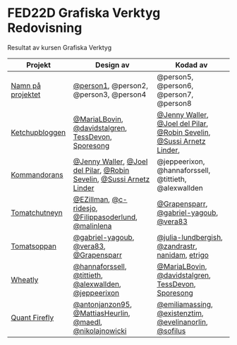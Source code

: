 # FED22D Grafiska Verktyg Redovisning
Resultat av kursen Grafiska Verktyg

| Projekt | Design av | Kodad av |
| --- | --- | --- |
| [Namn på projektet](https://lank-till-live-sida.se) | [@person1](https://github.com/person1/), @person2, @person3, @person4 | @person5, @person6, @person7, @person8
| [Ketchupbloggen](https://medieinstitutet.github.io/fed22d-grafiska-verktyg-ketchup/) | [@MariaLBovin](https://github.com/MariaLBovin), [@davidstalgren](https://github.com/davidstalgren), [TessDevon](https://github.com/TessDevon), [Sporesong](https://github.com/Sporesong) | [@Jenny Waller](https://github.com/jenmwa), [@Joel del Pilar](https://github.com/JoeldelPilar), [@Robin Sevelin](https://github.com/robin-sevelin), [@Sussi Arnetz Linder](https://github.com/arnetzlinder),
| [Kommandorans](https://medieinstitutet.github.io/fed22d-grafiska-verktyg-krossade-tomaterna/) | [@Jenny Waller](https://github.com/jenmwa), [@Joel del Pilar](https://github.com/JoeldelPilar), [@Robin Sevelin](https://github.com/robin-sevelin), [@Sussi Arnetz Linder](https://github.com/arnetzlinder) | @jeppeerixon, @hannaforssell, @tittieth, @alexwallden
| [Tomatchutneyn](https://medieinstitutet.github.io/fed22d-grafiska-verktyg-tomatchutneyn/) | [@EZillman](https://github.com/EZillman), [@c-ridesjo](https://github.com/c-ridesjo), [@Filippasoderlund](https://github.com/Filippasoderlund), [@malinlena](https://github.com/malinlena) | [@Grapensparr](https://github.com/Grapensparr), [@gabriel-yagoub](https://github.com/gabriel-yagoub), [@vera83](https://github.com/vera83)
| [Tomatsoppan](https://medieinstitutet.github.io/fed22d-grafiska-verktyg-tomatsoppan/) | [@gabriel-yagoub](https://github.com/gabriel-yaboub), [@vera83](https://github.com/vera83), [@Grapensparr](https://github.com/grapensparr)| [@julia-lundbergish](https://github.com/julia-lundbergish), [@zandrastr](https://github.com/zandrastr), [nanidam](https://github.com/nanidam), [etrigo](https://github.com/etrigo)
| [Wheatly](https://medieinstitutet.github.io/fed22d-grafiska-verktyg-tomatpureerna/) | [@hannaforssell](https://github.com/hannaforssell), [@tittieth](https://github.com/tittieth), [@alexwallden](https://github.com/alexwallden), [@jeppeerixon](https://github.com/jeppeerixon) | [@MariaLBovin](https://github.com/MariaLBovin), [@davidstalgren](https://github.com/davidstalgren), [TessDevon](https://github.com/TessDevon), [Sporesong](https://github.com/Sporesong)
| [Quant Firefly](https://medieinstitutet.github.io/fed22d-grafiska-verktyg-bruschettan/) | [@antonjanzon95](https://github.com/antonjanzon95), [@MattiasHeurlin](https://github.com/MattiasHeurlin), [@maedl](https://github.com/maedl), [@nikolajnowicki](https://github.com/nikolajnowicki) | [@emiliamassing](https://github.com/emiliamassing), [@existenztim](https://github.com/existenztim), [@evelinanorlin](https://github.com/evelinanorlin), [@sofilus](https://github.com/Sofilus)
